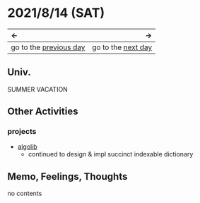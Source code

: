 # 2021/8/14 (SAT)
|←|→|
|:---|---:|
go to the [previous day](./13th.md) | go to the [next day](./15th.md)

## Univ.
SUMMER VACATION

## Other Activities
### projects
- [algolib](https://github.com/OtsuKotsu/algolib)
  - continued to design & impl succinct indexable dictionary

## Memo, Feelings, Thoughts
no contents
